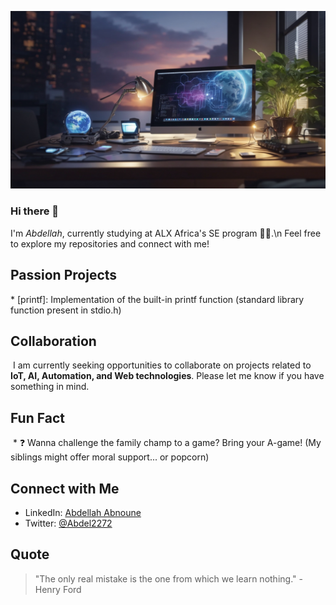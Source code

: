 ![Banner Image](banner.png)
### Hi there 👋

I'm *Abdellah*, currently studying at ALX Africa's SE program 👨‍💻.\n
Feel free to explore my repositories and connect with me!

## Passion Projects

* [printf]: Implementation of the built-in printf function (standard library function present in stdio.h)
 <!-- add more -->

## Collaboration

 I am currently seeking opportunities to collaborate on projects related to **IoT, AI, Automation, and Web technologies**. Please let me know if you have something in mind.

## Fun Fact

 * ❓ Wanna challenge the family champ to a game? Bring your A-game! (My siblings might offer moral support... or popcorn)

## Connect with Me

*  LinkedIn: [Abdellah Abnoune](www.linkedin.com/in/abdellah-abnoune-646299180)
*  Twitter: [@Abdel2272](https://twitter.com/Abdel2272)


## Quote

> "The only real mistake is the one from which we learn nothing." - Henry Ford
